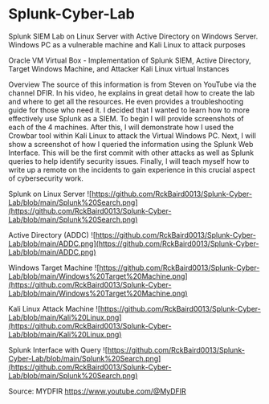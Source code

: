 # Splunk-Cyber-Lab
Splunk SIEM Lab on Linux Server with Active Directory on Windows Server. Windows PC as a vulnerable machine and Kali Linux to attack purposes 

Oracle VM Virtual Box - Implementation of Splunk SIEM, Active Directory, Target Windows Machine, and Attacker Kali Linux virtual Instances

Overview
The source of this information is from Steven on YouTube via the channel DFIR. In his video, he explains in great detail how to create the lab and where to get all the resources. He even provides a troubleshooting guide for those who need it. I decided that I wanted to learn how to more effectively use Splunk as a SIEM. To begin I will provide screenshots of each of the 4 machines. After this, I will demonstrate how I used the Crowbar tool within Kali Linux to attack the Virtual Windows PC. Next, I will show a screenshot of how I queried the information using the Splunk Web Interface. This will be the first commit with other attacks as well as Splunk queries to help identify security issues. Finally, I will teach myself how to write up a remote on the incidents to gain experience in this crucial aspect of cybersecurity work. 

Splunk on Linux Server
![https://github.com/RckBaird0013/Splunk-Cyber-Lab/blob/main/Splunk%20Search.png](https://github.com/RckBaird0013/Splunk-Cyber-Lab/blob/main/Splunk%20Search.png)

Active Directory (ADDC)
![https://github.com/RckBaird0013/Splunk-Cyber-Lab/blob/main/ADDC.png](https://github.com/RckBaird0013/Splunk-Cyber-Lab/blob/main/ADDC.png)

Windows Target Machine
![https://github.com/RckBaird0013/Splunk-Cyber-Lab/blob/main/Windows%20Target%20Machine.png](https://github.com/RckBaird0013/Splunk-Cyber-Lab/blob/main/Windows%20Target%20Machine.png)

Kali Linux Attack Machine
![https://github.com/RckBaird0013/Splunk-Cyber-Lab/blob/main/Kali%20Linux.png](https://github.com/RckBaird0013/Splunk-Cyber-Lab/blob/main/Kali%20Linux.png)

Splunk Interface with Query
![https://github.com/RckBaird0013/Splunk-Cyber-Lab/blob/main/Splunk%20Search.png](https://github.com/RckBaird0013/Splunk-Cyber-Lab/blob/main/Splunk%20Search.png)

Source:
MYDFIR
https://www.youtube.com/@MyDFIR
